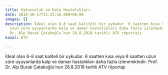 ```yaml
---
title: Uykusuzluk ve Kalp Hastalıkları
date: 2019-10-17T11:22:16.000+06:00
images: []
description: İdeal olan 6-8 saat kaliteli bir uykudur. 6 saatten kısa veya 8 saatten
  uzun süre uyuyanlarda kalp ve damar hastalıkları daha fazla izlenmektedir. Prof.
  Dr. Alp Burak Çatakoğlu’nun 28.8.2018 tarihli ATV röportajı
kanal: ATV

---
```

İdeal olan 6-8 saat kaliteli bir uykudur. 6 saatten kısa veya 8 saatten uzun süre uyuyanlarda kalp ve damar hastalıkları daha fazla izlenmektedir. Prof. Dr. Alp Burak Çatakoğlu’nun 28.8.2018 tarihli ATV röportajı